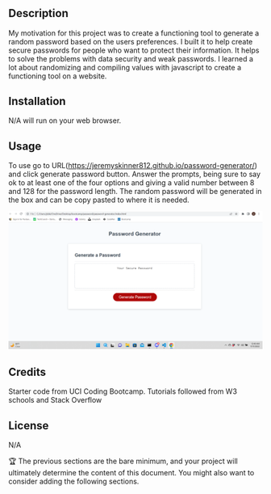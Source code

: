 # <Random-Password-Generator>

## Description

My motivation for this project was to create a functioning tool to generate a random password based on the users preferences. I built it to help create secure passwords for people who want to protect their information. It helps to solve the problems with data security and weak passwords. I learned a lot about randomizing and compiling values with javascript to create a functioning tool on a website.


## Installation

N/A will run on your web browser.

## Usage

To use go to URL(https://jeremyskinner812.github.io/password-generator/) and click generate password button. Answer the prompts, being sure to say ok to at least one of the four options and giving a valid number between 8 and 128 for the password length. The random password will be generated in the box and can be copy pasted to where it is needed.


![screenshot](./assets/passgen.png)
  

## Credits

Starter code from UCI Coding Bootcamp.
Tutorials followed from W3 schools and Stack Overflow

## License

N/A

🏆 The previous sections are the bare minimum, and your project will ultimately determine the content of this document. You might also want to consider adding the following sections.

 